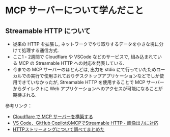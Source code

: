 # MCP サーバーについて学んだこと
## Streamable HTTP について
- 従来の HTTP を拡張し, ネットワークでやり取りするデータを小さな塊に分けて処理する通信方式. 
- ここ1・2週間で Cloudflare や VSCode などのサービスで, 組み込まれている MCP の Streamable HTTP への対応を発表している.
- 今までの MCP サーバーのほとんどは, 出力を stdio にて行っていたためローカルでの実行で使用されておりデスクトップアプリケーションなどでしか使用できていなかったが, Streamable HTTP を使用することで MCP サーバーからダイレクトに Web アプリケーションへのアクセスが可能になることが期待される.

参考リンク：
- [Cloudflare で MCP サーバーを構築する](https://azukiazusa.dev/blog/cloudflare-mcp-server/)
- [VS Code⁠⁠、GitHub CopilotのMCPでStreamable HTTP⁠⁠・画像出力に対応](https://gihyo.jp/article/2025/05/vscode-github-copilot-update-202504)
- [HTTPストリーミングについて調べてまとめた](https://note.com/kobotomomorrow/n/nf3501c361c65)

## 